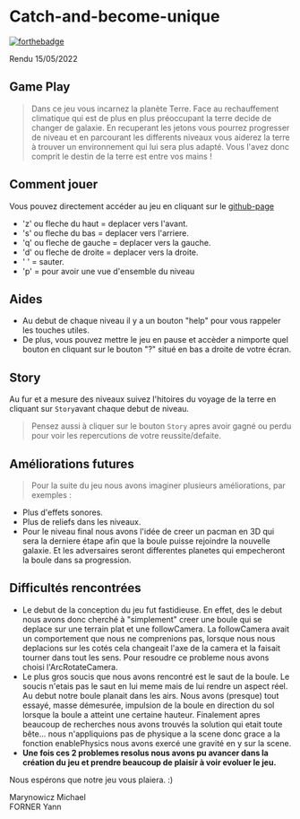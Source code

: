 # Catch-and-become-unique
[![forthebadge](http://forthebadge.com/images/badges/built-with-love.svg)](http://forthebadge.com)

Rendu 15/05/2022

**Game Play**
---
> Dans ce jeu vous incarnez la planète Terre. Face au rechauffement climatique qui est de plus en plus préoccupant la terre decide de changer de galaxie. En recuperant les jetons vous pourrez progresser de niveau et en parcourant les differents niveaux vous aiderez la terre à trouver un environnement qui lui sera plus adapté. Vous l'avez donc comprit le destin de la terre est entre vos mains !

**Comment jouer**
---
Vous pouvez directement accéder au jeu en cliquant sur le <a href="https://michael-marynowicz.github.io/Catch-and-become-unique/">github-page</a>
- 'z' ou fleche du haut = deplacer vers l'avant. 
- 's' ou fleche du bas = deplacer vers l'arriere. 
- 'q' ou fleche de gauche = deplacer vers la gauche. 
- 'd' ou fleche de droite = deplacer vers la droite. 
- ' ' = sauter. 
- 'p' = pour avoir une vue d'ensemble du niveau

**Aides**
---
* Au debut de chaque niveau il y a un bouton "help" pour vous rappeler les touches utiles.
* De plus, vous pouvez mettre le jeu en pause et accèder a nimporte quel bouton en cliquant sur le bouton "?" situé en bas a droite de votre écran.

**Story**
---
Au fur et a mesure des niveaux suivez l'hitoires du voyage de la terre en cliquant sur ``Story``avant chaque debut de niveau.
> Pensez aussi à cliquer sur le bouton ``Story`` apres avoir gagné ou perdu pour voir les repercutions de votre reussite/defaite.

**Améliorations futures**
---
> Pour la suite du jeu nous avons imaginer plusieurs améliorations, par exemples : 
- Plus d'effets sonores.
- Plus de reliefs dans les niveaux.
- Pour le niveau final nous avons l'idée de creer un pacman en 3D qui sera la derniere étape afin que la boule puisse rejoindre la nouvelle galaxie. Et les adversaires seront differentes planetes qui empecheront la boule dans sa progression.

**Difficultés rencontrées**
---
- Le debut de la conception du jeu fut fastidieuse. En effet, des le debut nous avons donc cherché à "simplement" creer une boule qui se deplace sur une terrain plat et une followCamera. La followCamera avait un comportement que nous ne comprenions pas, lorsque nous nous deplacions sur les cotés cela changeait l'axe de la camera et la faisait tourner dans tout les sens. Pour resoudre ce probleme nous avons choisi l'ArcRotateCamera.
-  Le plus gros soucis que nous avons rencontré est le saut de la boule. Le soucis n'etais pas le saut en lui meme mais de lui rendre un aspect réel. Au debut notre boule planait dans les airs. Nous avons (presque) tout essayé, masse démesurée, impulsion de la boule en direction du sol lorsque la boule a atteint une certaine hauteur. Finalement apres beaucoup de recherches nous avons trouvés la solution qui etait toute bête... nous n'appliquions pas de physique a la scene donc grace a la fonction enablePhysics nous avons exercé une gravité en y sur la scene.
-  **Une fois ces 2 problemes resolus nous avons pu avancer dans la création du jeu et prendre beaucoup de plaisir à voir evoluer le jeu.**

Nous espérons que notre jeu vous plaiera. :)

Marynowicz Michael   
FORNER Yann
